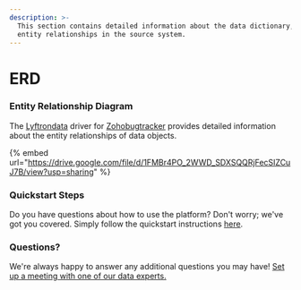 ```yaml
---
description: >-
  This section contains detailed information about the data dictionary, and
  entity relationships in the source system.
---
```


# ERD

### Entity Relationship Diagram

The [Lyftrondata](https://www.lyftrondata.com/) driver for [Zohobugtracker](https://www.lyftrondata.com/integration/commerce-analytics/zoho-bug-tracker//) provides detailed information about the entity relationships of data objects.

{% embed url="https://drive.google.com/file/d/1FMBr4PO_2WWD_SDXSQQRjFecSIZCuJ7B/view?usp=sharing" %}

### Quickstart Steps

Do you have questions about how to use the platform? Don't worry; we've got you covered. Simply follow the quickstart instructions [here](../README.md).

### Questions? <a href="#questions" id="questions"></a>

We're always happy to answer any additional questions you may have! [Set up a meeting with one of our data experts.](https://www.lyftrondata.com/book-a-meeting/)

